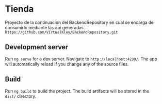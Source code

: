 # Tienda

Proyecto de la continuacion del BackendRepository en cual se encarga de consumirlo mediante las api generadas `https://github.com/VirtualKley/BackendRepository.git`

## Development server

Run `ng serve` for a dev server. Navigate to `http://localhost:4200/`. The app will automatically reload if you change any of the source files.

## Build

Run `ng build` to build the project. The build artifacts will be stored in the `dist/` directory.
